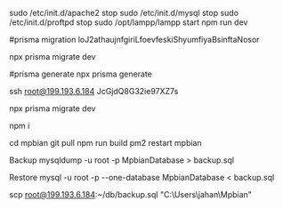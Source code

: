 sudo /etc/init.d/apache2 stop
sudo /etc/init.d/mysql stop
sudo /etc/init.d/proftpd stop
sudo /opt/lampp/lampp start
npm run dev

#prisma migration
loJ2athaujnfgiriLfoevfeskiShyumfiyaBsinftaNosor

npx prisma migrate dev

#prisma generate
npx prisma generate

ssh root@199.193.6.184
JcGjdQ8G32ie97XZ7s

npx prisma migrate dev

npm i

cd mpbian
git pull
npm run build
pm2 restart mpbian

Backup
mysqldump -u root -p MpbianDatabase > backup.sql

Restore
mysql -u root -p --one-database MpbianDatabase < backup.sql

scp root@199.193.6.184:~/db/backup.sql "C:\Users\jahan\Mpbian"
